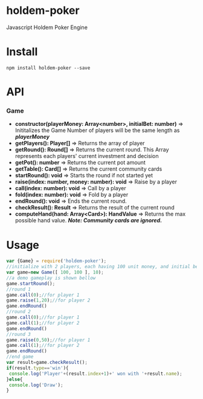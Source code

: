 # holdem-poker
Javascript Holdem Poker Engine

# Install
```shell
npm install holdem-poker --save
```

# API
### Game
- **constructor(playerMoney: Array&lt;number&gt;, initialBet: number)** ⇒
  Inititalizes the Game
  Number of players will be the same length as ***playerMoney*** 
- **getPlayers(): Player[]** ⇒
  Returns the array of player
- **getRound(): Round[]** ⇒
  Returns the current round. This Array represents each players' current investment and decision
- **getPot(): number** ⇒
  Returns the current pot amount
- **getTable(): Card[]** ⇒
  Returns the current community cards
- **startRound(): void** ⇒
  Starts the round if not started yet
- **raise(index: number, money: number): void** ⇒
  Raise by a player
- **call(index: number): void** ⇒
  Call by a player
- **fold(index: number): void** ⇒
  Fold by a player
- **endRound(): void** ⇒
  Ends the current round.
- **checkResult(): Result** ⇒
  Returns the result of the current round
- **computeHand(hand: Array&lt;Card&gt;): HandValue** ⇒
  Returns the max possible hand value. ***Note: Community cards are ignored.***

# Usage
```javascript
var {Game} = require('holdem-poker');
//initialize with 2 players, each having 100 unit money, and initial bet is 10 unit
var game=new Game([ 100, 100 ], 10);
//a demo gameplay is shown bellow
game.startRound();
//round 1
game.call(0);//for player 1
game.raise(1,20);//for player 2
game.endRound()
//round 2
game.call(0);//for player 1
game.call(1);//for player 2
game.endRound()
//round 3
game.raise(0,50);//for player 1
game.call(1);//for player 2
game.endRound()
//end game
var result=game.checkResult();
if(result.type=='win'){
 console.log('Player'+(result.index+1)+' won with '+result.name);
}else{
 console.log('Draw');
}
```